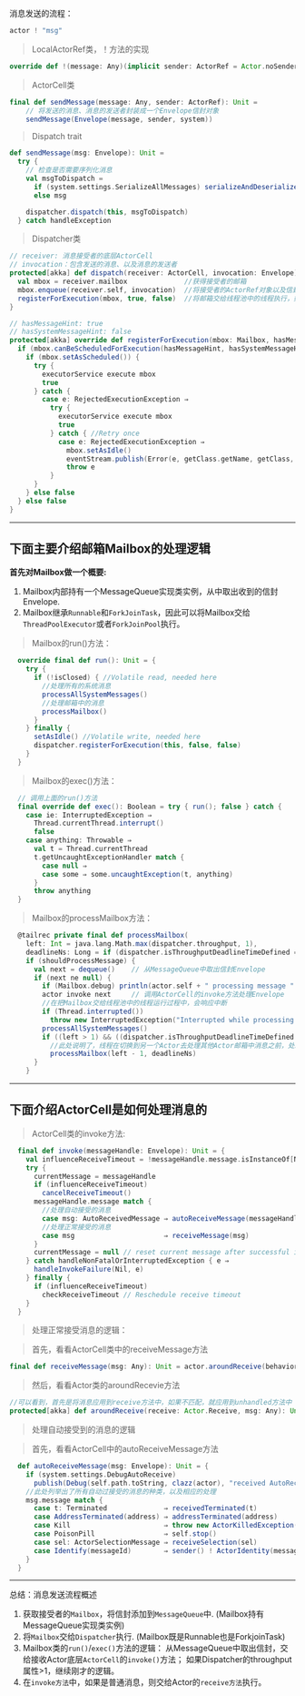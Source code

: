 消息发送的流程：
```scala
actor ! "msg"
```

> LocalActorRef类，！方法的实现

```scala
override def !(message: Any)(implicit sender: ActorRef = Actor.noSender): Unit = actorCell.sendMessage(message, sender)
```


> ActorCell类

```scala
final def sendMessage(message: Any, sender: ActorRef): Unit =
    // 将发送的消息、消息的发送者封装成一个Envelope信封对象
    sendMessage(Envelope(message, sender, system))
```


> Dispatch trait

```scala
def sendMessage(msg: Envelope): Unit =
  try {
    // 检查是否需要序列化消息
    val msgToDispatch =
      if (system.settings.SerializeAllMessages) serializeAndDeserialize(msg)
      else msg

    dispatcher.dispatch(this, msgToDispatch)
  } catch handleException
```


> Dispatcher类

```scala
// receiver: 消息接受者的底层ActorCell
// invocation：包含发送的消息、以及消息的发送者
protected[akka] def dispatch(receiver: ActorCell, invocation: Envelope): Unit = {
  val mbox = receiver.mailbox              //获得接受者的邮箱
  mbox.enqueue(receiver.self, invocation)  //将接受者的ActorRef对象以及信封Envelope添加到邮箱的消息队列中
  registerForExecution(mbox, true, false)  //将邮箱交给线程池中的线程执行，如果失败还会尝试再执行一遍
}
```

```scala
// hasMessageHint: true
// hasSystemMessageHint: false
protected[akka] override def registerForExecution(mbox: Mailbox, hasMessageHint: Boolean, hasSystemMessageHint: Boolean): Boolean = {
  if (mbox.canBeScheduledForExecution(hasMessageHint, hasSystemMessageHint)) { 
    if (mbox.setAsScheduled()) {
      try {
        executorService execute mbox
        true
      } catch {
        case e: RejectedExecutionException ⇒
          try {
            executorService execute mbox
            true
          } catch { //Retry once
            case e: RejectedExecutionException ⇒
              mbox.setAsIdle()
              eventStream.publish(Error(e, getClass.getName, getClass, "registerForExecution was rejected twice!"))
              throw e
          }
      }
    } else false
  } else false
}
```

-----

## 下面主要介绍邮箱Mailbox的处理逻辑

**首先对Mailbox做一个概要:**
1. Mailbox内部持有一个MessageQueue实现类实例，从中取出收到的信封Envelope.
2. Mailbox继承`Runnable`和`ForkJoinTask`，因此可以将Mailbox交给`ThreadPoolExecutor`或者`ForkJoinPool`执行。

> Mailbox的run()方法：

```scala
  override final def run(): Unit = {
    try {
      if (!isClosed) { //Volatile read, needed here
        //处理所有的系统消息
        processAllSystemMessages() 
        //处理邮箱中的消息
        processMailbox() 
      }
    } finally {
      setAsIdle() //Volatile write, needed here
      dispatcher.registerForExecution(this, false, false)
    }
  }
```

> Mailbox的exec()方法：

```scala
  // 调用上面的run()方法
  final override def exec(): Boolean = try { run(); false } catch {
    case ie: InterruptedException ⇒
      Thread.currentThread.interrupt()
      false
    case anything: Throwable ⇒
      val t = Thread.currentThread
      t.getUncaughtExceptionHandler match {
        case null ⇒
        case some ⇒ some.uncaughtException(t, anything)
      }
      throw anything
  }
```

> Mailbox的processMailbox方法：

```scala
  @tailrec private final def processMailbox(
    left: Int = java.lang.Math.max(dispatcher.throughput, 1),
    deadlineNs: Long = if (dispatcher.isThroughputDeadlineTimeDefined == true) System.nanoTime + dispatcher.throughputDeadlineTime.toNanos else 0L): Unit =
    if (shouldProcessMessage) {
      val next = dequeue()    // 从MessageQueue中取出信封Envelope
      if (next ne null) {
        if (Mailbox.debug) println(actor.self + " processing message " + next)
        actor invoke next     // 调用ActorCell的invoke方法处理Envelope
        //在把Mailbox交给线程池中的线程运行过程中，会响应中断
        if (Thread.interrupted())
          throw new InterruptedException("Interrupted while processing actor messages")
        processAllSystemMessages()
        if ((left > 1) && ((dispatcher.isThroughputDeadlineTimeDefined == false) || (System.nanoTime - deadlineNs) < 0))
          //此处说明了，线程在切换到另一个Actor去处理其他Actor邮箱中消息之前，处理当前Actor的邮箱中消息的数目上限
          processMailbox(left - 1, deadlineNs)
      }
    }
```

-----

## 下面介绍ActorCell是如何处理消息的

> ActorCell类的invoke方法:

```scala
  final def invoke(messageHandle: Envelope): Unit = {
    val influenceReceiveTimeout = !messageHandle.message.isInstanceOf[NotInfluenceReceiveTimeout]
    try {
      currentMessage = messageHandle
      if (influenceReceiveTimeout)
        cancelReceiveTimeout()
      messageHandle.message match {
        //处理自动接受的消息
        case msg: AutoReceivedMessage ⇒ autoReceiveMessage(messageHandle)
        //处理正常接受的消息
        case msg                      ⇒ receiveMessage(msg)
      }
      currentMessage = null // reset current message after successful invocation
    } catch handleNonFatalOrInterruptedException { e ⇒
      handleInvokeFailure(Nil, e)
    } finally {
      if (influenceReceiveTimeout)
        checkReceiveTimeout // Reschedule receive timeout
    }
  }
```

> 处理正常接受消息的逻辑：

> 首先，看看ActorCell类中的receiveMessage方法

```scala
final def receiveMessage(msg: Any): Unit = actor.aroundReceive(behaviorStack.head, msg)
```

> 然后，看看Actor类的aroundRecevie方法

```scala
//可以看到，首先是将消息应用到receive方法中，如果不匹配，就应用到unhandled方法中
protected[akka] def aroundReceive(receive: Actor.Receive, msg: Any): Unit = receive.applyOrElse(msg, unhandled)
```

> 处理自动接受到的消息的逻辑

> 首先，看看ActorCell中的autoReceiveMessage方法

```scala
  def autoReceiveMessage(msg: Envelope): Unit = {
    if (system.settings.DebugAutoReceive)
      publish(Debug(self.path.toString, clazz(actor), "received AutoReceiveMessage " + msg))
    //此处列举出了所有自动过接受的消息的种类，以及相应的处理
    msg.message match {
      case t: Terminated              ⇒ receivedTerminated(t)
      case AddressTerminated(address) ⇒ addressTerminated(address)
      case Kill                       ⇒ throw new ActorKilledException("Kill")
      case PoisonPill                 ⇒ self.stop()
      case sel: ActorSelectionMessage ⇒ receiveSelection(sel)
      case Identify(messageId)        ⇒ sender() ! ActorIdentity(messageId, Some(self))
    }
  }
```


-----


总结：消息发送流程概述
1. 获取接受者的`Mailbox`，将信封添加到`MessageQueue`中. (Mailbox持有MessageQueue实现类实例)
2. 将`Mailbox`交给`Dispatcher`执行. (Mailbox既是Runnable也是ForkjoinTask)
3. Mailbox类的`run()`/`exec()`方法的逻辑：
   从MessageQueue中取出信封，交给接收Actor底层`ActorCell`的`invoke()`方法；
   如果Dispatcher的throughput属性>1，继续刚才的逻辑。
4. 在`invoke方法`中，如果是普通消息，则交给Actor的`receive方法`执行。

